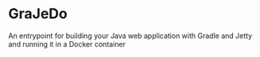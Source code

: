 # GraJeDo
An entrypoint for building your Java web application with Gradle and Jetty and running it in a Docker container
